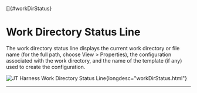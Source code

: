 
[]{#workDirStatus}

# Work Directory Status Line

The work directory status line displays the current work directory or file name (for the full path,
choose View \> Properties), the configuration associated with the work directory, and the name of
the template (if any) used to create the configuration.

![JT Harness Work Directory Status
Line](../../images/JT4wrkdirStatusLine.gif){longdesc="workDirStatus.html"}

----------------------------------------------------------------------------------------------------


